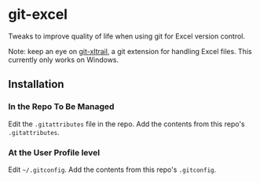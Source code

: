git-excel
=========

Tweaks to improve quality of life when using git for Excel version control.

Note: keep an eye on [git-xltrail](https://github.com/xlwings/git-xltrail), a git extension for handling Excel files. 
This currently only works on Windows.


Installation
------------

### In the Repo To Be Managed ###

Edit the `.gitattributes` file in the repo. Add the contents from this repo's `.gitattributes`.

### At the User Profile level ###

Edit `~/.gitconfig`. Add the contents from this repo's `.gitconfig`.
